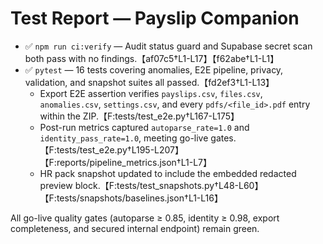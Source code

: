 # Test Report — Payslip Companion

- ✅ `npm run ci:verify` — Audit status guard and Supabase secret scan both pass with no findings.【af07c5†L1-L17】【f62abe†L1-L1】
- ✅ `pytest` — 16 tests covering anomalies, E2E pipeline, privacy, validation, and snapshot suites all passed.【fd2ef3†L1-L13】
  - Export E2E assertion verifies `payslips.csv`, `files.csv`, `anomalies.csv`, `settings.csv`, and every `pdfs/<file_id>.pdf` entry within the ZIP.【F:tests/test_e2e.py†L167-L175】
  - Post-run metrics captured `autoparse_rate=1.0` and `identity_pass_rate=1.0`, meeting go-live gates.【F:tests/test_e2e.py†L195-L207】【F:reports/pipeline_metrics.json†L1-L7】
  - HR pack snapshot updated to include the embedded redacted preview block.【F:tests/test_snapshots.py†L48-L60】【F:tests/snapshots/baselines.json†L1-L16】

All go-live quality gates (autoparse ≥ 0.85, identity ≥ 0.98, export completeness, and secured internal endpoint) remain green.
